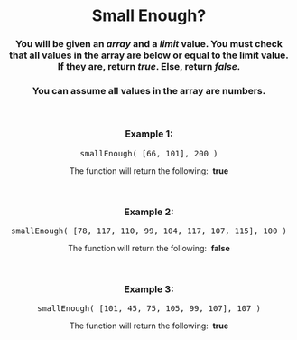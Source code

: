 <div align = "center">

# Small Enough?

</div>

<div align = "center">

<h3>You will be given an <em>array</em> and a <em>limit</em> value. You must check that all values in the array are below or equal to the limit value. If they are, return <em>true</em>. Else, return <em>false</em>.</h3>

<h3>You can assume all values in the array are numbers.</h3>

<br>

<h3>Example 1:</h3>

<pre>smallEnough(&nbsp;[66, 101], 200&nbsp;)</pre>

<p>The function will return the following: &nbsp;<strong>true</strong></p>

<br>

<h3>Example 2:</h3>

<pre>smallEnough(&nbsp;[78, 117, 110, 99, 104, 117, 107, 115], 100&nbsp;)</pre>

<p>The function will return the following: &nbsp;<strong>false</strong></p>

<br>

<h3>Example 3:</h3>

<pre>smallEnough(&nbsp;[101, 45, 75, 105, 99, 107], 107&nbsp;)</pre>

<p>The function will return the following: &nbsp;<strong>true</strong></p>

</div>
